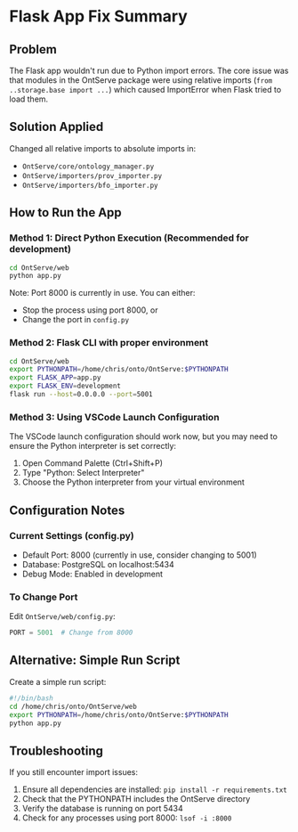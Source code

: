 # Flask App Fix Summary

## Problem
The Flask app wouldn't run due to Python import errors. The core issue was that modules in the OntServe package were using relative imports (`from ..storage.base import ...`) which caused ImportError when Flask tried to load them.

## Solution Applied
Changed all relative imports to absolute imports in:
- `OntServe/core/ontology_manager.py`
- `OntServe/importers/prov_importer.py` 
- `OntServe/importers/bfo_importer.py`

## How to Run the App

### Method 1: Direct Python Execution (Recommended for development)
```bash
cd OntServe/web
python app.py
```
Note: Port 8000 is currently in use. You can either:
- Stop the process using port 8000, or
- Change the port in `config.py`

### Method 2: Flask CLI with proper environment
```bash
cd OntServe/web
export PYTHONPATH=/home/chris/onto/OntServe:$PYTHONPATH
export FLASK_APP=app.py
export FLASK_ENV=development
flask run --host=0.0.0.0 --port=5001
```

### Method 3: Using VSCode Launch Configuration
The VSCode launch configuration should work now, but you may need to ensure the Python interpreter is set correctly:
1. Open Command Palette (Ctrl+Shift+P)
2. Type "Python: Select Interpreter"
3. Choose the Python interpreter from your virtual environment

## Configuration Notes

### Current Settings (config.py)
- Default Port: 8000 (currently in use, consider changing to 5001)
- Database: PostgreSQL on localhost:5434
- Debug Mode: Enabled in development

### To Change Port
Edit `OntServe/web/config.py`:
```python
PORT = 5001  # Change from 8000
```

## Alternative: Simple Run Script
Create a simple run script:
```bash
#!/bin/bash
cd /home/chris/onto/OntServe/web
export PYTHONPATH=/home/chris/onto/OntServe:$PYTHONPATH
python app.py
```

## Troubleshooting

If you still encounter import issues:
1. Ensure all dependencies are installed: `pip install -r requirements.txt`
2. Check that the PYTHONPATH includes the OntServe directory
3. Verify the database is running on port 5434
4. Check for any processes using port 8000: `lsof -i :8000`
